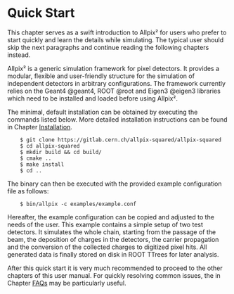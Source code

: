 Quick Start
===========

This chapter serves as a swift introduction to Allpix² for users who
prefer to start quickly and learn the details while simulating. The
typical user should skip the next paragraphs and continue reading the
following chapters instead.

Allpix² is a generic simulation framework for pixel detectors. It
provides a modular, flexible and user-friendly structure for the
simulation of independent detectors in arbitrary configurations. The
framework currently relies on the Geant4 @geant4, ROOT @root and
Eigen3 @eigen3 libraries which need to be installed and loaded before
using Allpix².

The minimal, default installation can be obtained by executing the
commands listed below. More detailed installation instructions can be
found in Chapter [Installation](installation.md).
```
    $ git clone https://gitlab.cern.ch/allpix-squared/allpix-squared
    $ cd allpix-squared
    $ mkdir build && cd build/
    $ cmake ..
    $ make install
    $ cd ..
```
The binary can then be executed with the provided example configuration
file as follows:
```
    $ bin/allpix -c examples/example.conf
```
Hereafter, the example configuration can be copied and adjusted to the
needs of the user. This example contains a simple setup of two test
detectors. It simulates the whole chain, starting from the passage of
the beam, the deposition of charges in the detectors, the carrier
propagation and the conversion of the collected charges to digitized
pixel hits. All generated data is finally stored on disk in ROOT TTrees
for later analysis.

After this quick start it is very much recommended to proceed to the
other chapters of this user manual. For quickly resolving common issues,
the in Chapter [FAQs](faq.md) may be particularly useful.
